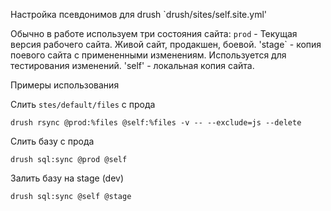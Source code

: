Настройка псевдонимов для drush `drush/sites/self.site.yml'

Обычно в работе используем три состояния сайта:
`prod` -  Текущая версия рабочего сайта. Живой сайт, продакшен, боевой.
'stage` - копия поевого сайта с примененными изменениям. Используется для тестирования изменений.
'self' - локальная копия сайта.

Примеры использования

Слить `stes/default/files` с прода
```
drush rsync @prod:%files @self:%files -v -- --exclude=js --delete
```
Слить базу с прода
```
drush sql:sync @prod @self
```
Залить базу на stage (dev)
```
drush sql:sync @self @stage
```
